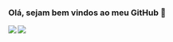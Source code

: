 ### Olá, sejam bem vindos ao meu GitHub 👋

<img align="left" src="https://github-readme-stats.vercel.app/api/top-langs/?username=LucBonnet&theme=dark" />
<img src="https://github-readme-stats.vercel.app/api?username=LucBonnet&show_icons=true&theme=dark" />

<!--
**LucBonnet/LucBonnet** is a ✨ _special_ ✨ repository because its `README.md` (this file) appears on your GitHub profile.

Here are some ideas to get you started:

- 🔭 I’m currently working on ...
- 🌱 I’m currently learning ...
- 👯 I’m looking to collaborate on ...
- 🤔 I’m looking for help with ...
- 💬 Ask me about ...
- 📫 How to reach me: ...
- 😄 Pronouns: ...
- ⚡ Fun fact: ...
-->
